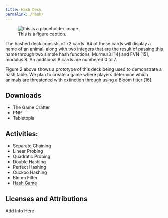 ```yaml
---
title: Hash Deck
permalink: /hash/
---
```

<figure>
  <img src="/cs2mulch/assets/images/hash_deck.png" alt="this is a placeholder image">
  <figcaption>This is a figure caption.</figcaption>
</figure>

The hashed deck consists of 72 cards. 64 of these cards will display a name of
an animal, along with two integers that are the result of passing this name
through two simple hash functions, Murmur3 [14] and FVN [15], modulus 8. An
additional 8 cards are numbered 0 to 7.

Figure 2 above shows a prototype of
this deck being used to demonstrate a hash table. We plan to create a game
where players determine which animals are threatened with extinction through
using a Bloom filter [16].

## Downloads

* The Game Crafter
* PNP
* Tabletopia

## Activities:
* Separate Chaining
* Linear Probing
* Quadratic Probing
* Double Hashing
* Perfect Hashing
* Cuckoo Hashing
* Bloom Filter
* [Hash Game]({{site.baseurl}}/hashgame/)

## Licenses and Attributions

Add Info Here
